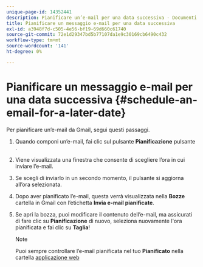 ```yaml
---
unique-page-id: 14352441
description: Pianificare un’e-mail per una data successiva - Documenti Marketo - Documentazione del prodotto
title: Pianificare un messaggio e-mail per una data successiva
exl-id: a3948f7d-c505-4e56-bf19-69d660c61740
source-git-commit: 72e1d29347bd5b77107da1e9c30169cb6490c432
workflow-type: tm+mt
source-wordcount: '141'
ht-degree: 0%

---
```


# Pianificare un messaggio e-mail per una data successiva {#schedule-an-email-for-a-later-date}

Per pianificare un’e-mail da Gmail, segui questi passaggi.

1. Quando componi un’e-mail, fai clic sul pulsante **Pianificazione** pulsante .

1. Viene visualizzata una finestra che consente di scegliere l’ora in cui inviare l’e-mail.

1. Se scegli di inviarlo in un secondo momento, il pulsante si aggiorna all’ora selezionata.

1. Dopo aver pianificato l’e-mail, questa verrà visualizzata nella **Bozze** cartella in Gmail con l’etichetta **Invia e-mail pianificate**.

1. Se apri la bozza, puoi modificare il contenuto dell’e-mail, ma assicurati di fare clic su **Pianificazione** di nuovo, seleziona nuovamente l&#39;ora pianificata e fai clic su **Taglia**!

   >[!NOTE]
   >
   >Puoi sempre controllare l’e-mail pianificata nel tuo **Pianificato** nella cartella [applicazione web](https://toutapp.com/login)
